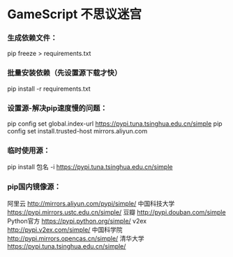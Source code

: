 # GameScript  不思议迷宫


### 生成依赖文件：
pip freeze > requirements.txt 
### 批量安装依赖（先设置源下载才快）
pip install -r requirements.txt


### 设置源-解决pip速度慢的问题：
pip config set global.index-url https://pypi.tuna.tsinghua.edu.cn/simple
pip config set install.trusted-host mirrors.aliyun.com


### 临时使用源：
pip install 包名 -i https://pypi.tuna.tsinghua.edu.cn/simple


### pip国内镜像源：
阿里云	http://mirrors.aliyun.com/pypi/simple/
中国科技大学 	https://pypi.mirrors.ustc.edu.cn/simple/
豆瓣	 http://pypi.douban.com/simple
Python官方	 https://pypi.python.org/simple/
v2ex	 http://pypi.v2ex.com/simple/
中国科学院 	http://pypi.mirrors.opencas.cn/simple/
清华大学	 https://pypi.tuna.tsinghua.edu.cn/simple/

